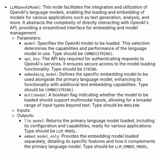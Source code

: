 - `LLMOpenAIModel`: This node facilitates the integration and utilization of OpenAI's language models, enabling the loading and embedding of models for various applications such as text generation, analysis, and more. It abstracts the complexity of directly interacting with OpenAI's API, providing a streamlined interface for embedding and model management.
    - Parameters:
        - `model`: Specifies the OpenAI model to be loaded. This selection determines the capabilities and performance of the language model in use. Type should be `COMBO[STRING]`.
        - `api_key`: The API key required for authenticating requests to OpenAI's services. It ensures secure access to the model loading functionality. Type should be `STRING`.
        - `embedding_model`: Defines the specific embedding model to be used alongside the primary language model, enhancing its functionality with additional text embedding capabilities. Type should be `COMBO[STRING]`.
        - `multimodal`: A boolean flag indicating whether the model to be loaded should support multimodal inputs, allowing for a broader range of input types beyond text. Type should be `BOOLEAN`.
    - Inputs:
    - Outputs:
        - `llm_model`: Returns the primary language model loaded, including its configuration and capabilities, ready for various applications. Type should be `LLM_MODEL`.
        - `embed_model_only`: Provides the embedding model loaded separately, detailing its specific features and how it complements the primary language model. Type should be `LLM_EMBED_MODEL`.
